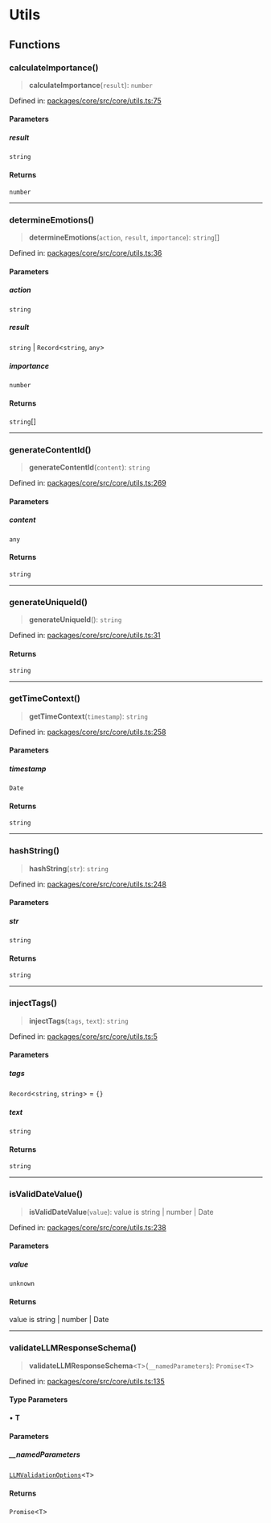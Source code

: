 # Utils

## Functions

### calculateImportance()

> **calculateImportance**(`result`): `number`

Defined in:
[packages/core/src/core/utils.ts:75](https://github.com/daydreamsai/daydreams/blob/f0e72101c0795a088a55fd072950f44bb2267eb0/packages/core/src/core/utils.ts#L75)

#### Parameters

##### result

`string`

#### Returns

`number`

---

### determineEmotions()

> **determineEmotions**(`action`, `result`, `importance`): `string`[]

Defined in:
[packages/core/src/core/utils.ts:36](https://github.com/daydreamsai/daydreams/blob/f0e72101c0795a088a55fd072950f44bb2267eb0/packages/core/src/core/utils.ts#L36)

#### Parameters

##### action

`string`

##### result

`string` | `Record`\<`string`, `any`\>

##### importance

`number`

#### Returns

`string`[]

---

### generateContentId()

> **generateContentId**(`content`): `string`

Defined in:
[packages/core/src/core/utils.ts:269](https://github.com/daydreamsai/daydreams/blob/f0e72101c0795a088a55fd072950f44bb2267eb0/packages/core/src/core/utils.ts#L269)

#### Parameters

##### content

`any`

#### Returns

`string`

---

### generateUniqueId()

> **generateUniqueId**(): `string`

Defined in:
[packages/core/src/core/utils.ts:31](https://github.com/daydreamsai/daydreams/blob/f0e72101c0795a088a55fd072950f44bb2267eb0/packages/core/src/core/utils.ts#L31)

#### Returns

`string`

---

### getTimeContext()

> **getTimeContext**(`timestamp`): `string`

Defined in:
[packages/core/src/core/utils.ts:258](https://github.com/daydreamsai/daydreams/blob/f0e72101c0795a088a55fd072950f44bb2267eb0/packages/core/src/core/utils.ts#L258)

#### Parameters

##### timestamp

`Date`

#### Returns

`string`

---

### hashString()

> **hashString**(`str`): `string`

Defined in:
[packages/core/src/core/utils.ts:248](https://github.com/daydreamsai/daydreams/blob/f0e72101c0795a088a55fd072950f44bb2267eb0/packages/core/src/core/utils.ts#L248)

#### Parameters

##### str

`string`

#### Returns

`string`

---

### injectTags()

> **injectTags**(`tags`, `text`): `string`

Defined in:
[packages/core/src/core/utils.ts:5](https://github.com/daydreamsai/daydreams/blob/f0e72101c0795a088a55fd072950f44bb2267eb0/packages/core/src/core/utils.ts#L5)

#### Parameters

##### tags

`Record`\<`string`, `string`\> = `{}`

##### text

`string`

#### Returns

`string`

---

### isValidDateValue()

> **isValidDateValue**(`value`): value is string \| number \| Date

Defined in:
[packages/core/src/core/utils.ts:238](https://github.com/daydreamsai/daydreams/blob/f0e72101c0795a088a55fd072950f44bb2267eb0/packages/core/src/core/utils.ts#L238)

#### Parameters

##### value

`unknown`

#### Returns

value is string \| number \| Date

---

### validateLLMResponseSchema()

> **validateLLMResponseSchema**\<`T`\>(`__namedParameters`): `Promise`\<`T`\>

Defined in:
[packages/core/src/core/utils.ts:135](https://github.com/daydreamsai/daydreams/blob/f0e72101c0795a088a55fd072950f44bb2267eb0/packages/core/src/core/utils.ts#L135)

#### Type Parameters

• **T**

#### Parameters

##### \_\_namedParameters

[`LLMValidationOptions`](Types.md#llmvalidationoptionst)\<`T`\>

#### Returns

`Promise`\<`T`\>
